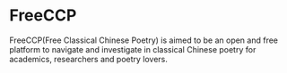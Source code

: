 FreeCCP
=======

FreeCCP(Free Classical Chinese Poetry) is aimed to be an open and free platform to navigate and investigate in classical Chinese poetry for academics, researchers and poetry lovers.
